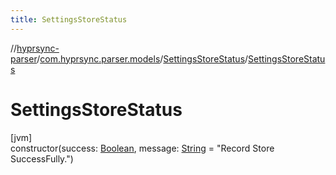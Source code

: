 ```yaml
---
title: SettingsStoreStatus
---
```

//[hyprsync-parser](../../../index.html)/[com.hyprsync.parser.models](../index.html)/[SettingsStoreStatus](index.html)/[SettingsStoreStatus](-settings-store-status.html)



# SettingsStoreStatus



[jvm]\
constructor(success: [Boolean](https://kotlinlang.org/api/core/kotlin-stdlib/kotlin/-boolean/index.html), message: [String](https://kotlinlang.org/api/core/kotlin-stdlib/kotlin/-string/index.html) = &quot;Record Store SuccessFully.&quot;)



